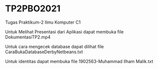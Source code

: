 # TP2PBO2021
Tugas Praktikum-2 Ilmu Komputer C1

Untuk Melihat Presentasi dari Aplikasi dapat membuka file DokumentasiTP2.mp4

Untuk cara mengecek database dapat dilihat file CaraBukaDatabaseDerbyNetbeans.txt

Untuk identitas dapat membuka file 1902563-Muhammad Ilham Malik.txt
